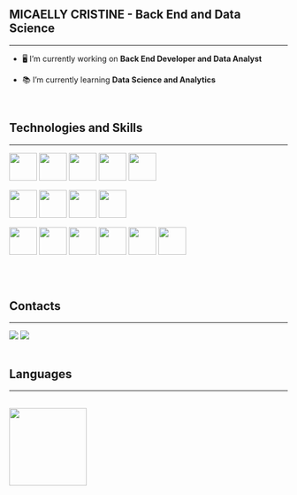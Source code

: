
## MICAELLY CRISTINE - Back End and Data Science

------------

- 🖥️ I’m currently working on **Back End Developer and Data Analyst**

- 📚 I’m currently learning **Data Science and Analytics**


</br>

## Technologies and Skills
------------

<img height="50" src="https://cdn.jsdelivr.net/gh/devicons/devicon/icons/python/python-original-wordmark.svg" /> <img width="50px" src="https://cdn.jsdelivr.net/gh/devicons/devicon/icons/postgresql/postgresql-original-wordmark.svg" />   <img width="50px" src="https://cdn.jsdelivr.net/gh/devicons/devicon/icons/oracle/oracle-original.svg" /> <img  width="50px" src="https://cdn.jsdelivr.net/gh/devicons/devicon/icons/html5/html5-original-wordmark.svg" />
<img width="50px" src="https://cdn.jsdelivr.net/gh/devicons/devicon/icons/javascript/javascript-original.svg" />
          
<img width="50px" src="https://cdn.jsdelivr.net/gh/devicons/devicon/icons/sqlalchemy/sqlalchemy-original-wordmark.svg" />      <img width="50px" src="https://cdn.jsdelivr.net/gh/devicons/devicon/icons/django/django-plain-wordmark.svg" />       <img width="50px" src="https://cdn.jsdelivr.net/gh/devicons/devicon/icons/fastapi/fastapi-plain-wordmark.svg" />     <img width="50px" src="https://cdn.jsdelivr.net/gh/devicons/devicon/icons/pandas/pandas-original-wordmark.svg" />


<img width="50px" src="https://cdn.jsdelivr.net/gh/devicons/devicon/icons/git/git-original-wordmark.svg" />    <img width="50 px" src="https://cdn.jsdelivr.net/gh/devicons/devicon/icons/amazonwebservices/amazonwebservices-original-wordmark.svg" />    <img width="50 px"  src="https://cdn.jsdelivr.net/gh/devicons/devicon/icons/jira/jira-original-wordmark.svg" />  <img width="50 px"  src="https://cdn.jsdelivr.net/gh/devicons/devicon/icons/docker/docker-original-wordmark.svg" />         <img width="50px" src="https://cdn.jsdelivr.net/gh/devicons/devicon/icons/jupyter/jupyter-original-wordmark.svg" />     <img width="50px" src="https://cdn.jsdelivr.net/gh/devicons/devicon/icons/confluence/confluence-original-wordmark.svg" />
          
</br>

</br>

## Contacts
------------

<div>  
  <a href="mailto:micaellycristine01@gmail.com" target="_blank"><img src="https://img.shields.io/badge/Gmail-D14836?style=for-the-badge&logo= gmail&logoColor=white" target="_black"></a>
  <a href="https://www.linkedin.com/in/micaelly-cristine-8a5205200/" target="_blank"><img src="https://img.shields.io/badge/LinkedIn-%230077B5?style=for-the-badge&logo=linkedin&logoColor=white" target="_black"></a>
  </div>
  
</br>

## Languages 
------------
</br>
 <img height="140em" src="https://github-readme-stats-eight-theta.vercel.app/api/top-langs/?username=Micaelly2222&layout=compact&langs_count=8&theme=algolia"/>

</br>
